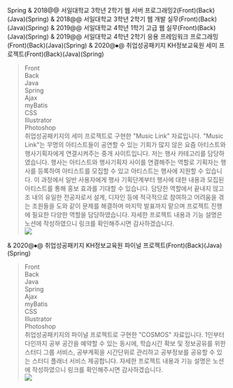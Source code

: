 Spring
& 2018@@ 서일대학교 3학년 2학기 웹 서버 프로그래밍2(Front)(Back)(Java)(Spring)
& 2018@@ 서일대학교 3학년 2학기 웹 개발 실무(Front)(Back)(Java)(Spring)
& 2019@@ 서일대학교 4학년 1학기 고급 웹 실무(Front)(Back)(Java)(Spring)
& 2019@@ 서일대학교 4학년 2학기 응용 프레임워크 프로그래밍(Front)(Back)(Java)(Spring)
& 2020@⦁@ 취업성공패키지 KH정보교육원 세미 프로젝트(Front)(Back)(Java)(Spring)
> <div class="small-tag tp-tag">Front</div><div class="small-tag tp-tag">Back</div><div class="small-tag pl-tag">Java</div><div class="small-tag pl-tag">Spring</div><div class="small-tag pl-tag">Ajax</div><div class="small-tag pl-tag">myBatis</div><div class="small-tag pl-tag">CSS</div><div class="small-tag pl-tag">Illustrator</div><div class="small-tag pl-tag">Photoshop</div>
> 취업성공패키지의 세미 프로젝트로 구현한 "Music Link" 자료입니다.
> "Music Link"는 무명의 아티스트들이 공연할 수 있는 기회가 많지 않은 요즘 아티스트와 행사기획자에게 연결시켜주는 중개 사이트입니다.
> 저는 행사 카테고리를 담당하였습니다.
> 행사는 아티스트와 행사기획자 사이를 연결해주는 역할로 기획자는 행사를 등록하여 아티스트를 모집할 수 있고 아티스트는 행사에 지원할 수 있습니다. 이 과정에서 일반 사용자에게 행사 기획단계부터 행사에 대한 내용과 모집된 아티스트를 통해 홍보 효과를 기대할 수 있습니다.
> 담당한 역할에서 끝내지 않고 조 내의 유일한 전공자로서 설계, 디자인 등에 적극적으로 참여하고 어려움을 겪는 조원들을 도와 같이 문제를 해결하며 마지막 발표까지 맡으며 프로젝트 진행에 필요한 다양한 역할을 담당하였습니다.
> 자세한 프로젝트 내용과 기능 설명은 노션에 작성하였으니 <span class="modal-link" onclick="window.open('https://www.notion.so/Music-Link-10911a6bbdf245f6a9f456dfa876d6d1')">링크</span>를 확인해주시면 감사하겠습니다.
> <div class="modal-img-block"><div class="modal-img one-block"><img src="resources/img/hashtag/spr_2.png"/></div></div>
& 2020@⦁@ 취업성공패키지 KH정보교육원 파이널 프로젝트(Front)(Back)(Java)(Spring)
> <div class="small-tag tp-tag">Front</div><div class="small-tag tp-tag">Back</div><div class="small-tag pl-tag">Java</div><div class="small-tag pl-tag">Spring</div><div class="small-tag pl-tag">Ajax</div><div class="small-tag pl-tag">myBatis</div><div class="small-tag pl-tag">CSS</div><div class="small-tag pl-tag">Illustrator</div><div class="small-tag pl-tag">Photoshop</div>
> 취업성공패키지의 파이널 프로젝트로 구현한 "COSMOS" 자료입니다.
> 1인부터 다인까지 공부 공간을 예약할 수 있는 동시에, 학습시간 확보 및 정보공유를 위한 스터디 그룹 서비스, 공부계획을 시간단위로 관리하고 공부정보를 공유할 수 있는 스터디 플래너 서비스 제공합니다.
> 자세한 프로젝트 내용과 기능 설명은 노션에 작성하였으니 <span class="modal-link" onclick="window.open('https://www.notion.so/COSMOS-e0e178da46334ba4a1aff0dbcd06283d')">링크</span>를 확인해주시면 감사하겠습니다.
> <div class="modal-img-block"><div class="modal-img one-block"><img src="resources/img/hashtag/spr_3.png"/></div></div>